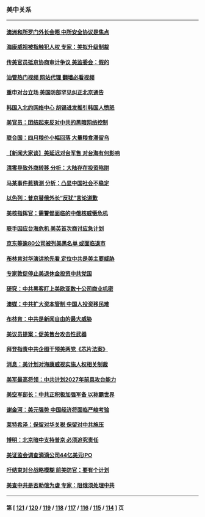 ### 美中关系
---
#### [澳洲和所罗门外长会晤 中所安全协议是焦点](../../pages/nf1412576/n13729569.md?05080045) 
#### [海康威视被指触犯人权 专家：美拟升级制裁](../../pages/nf1412576/n13729009.md?05080045) 
#### [传美官员抵京协商审计争议 美监委会：假的](../../pages/nf1412576/n13729146.md?05080045) 
#### [油管热门视频 网站代理 翻墙必看视频](http://209.222.30.114:81/youtube.html?05080045)
#### [重申对台立场 美国防部罕见纠正北京通告](../../pages/nf1412576/n13728959.md?05080045) 
#### [韩国入北约网络中心 胡锡进发推引韩国人愤怒](../../pages/nf1412576/n13728936.md?05080045) 
#### [美官员：团结起来反对中共的黑暗网络控制](../../pages/nf1412576/n13728846.md?05080045) 
#### [联合国：四月粮价小幅回落 大量粮食滞留乌](../../pages/nf1412576/n13728737.md?05080045) 
#### [【新闻大家谈】美延迟对台军售 对台海有何影响](../../pages/nf1412576/n13728740.md?05080045) 
#### [清零导致外商转移 分析：大陆存在投资陷阱](../../pages/nf1412576/n13728263.md?05080045) 
#### [马某事件惹猜测 分析：凸显中国社会不稳定](../../pages/nf1412576/n13728190.md?05080045) 
#### [以色列：普京替俄外长“反犹”言论道歉](../../pages/nf1412576/n13728059.md?05080045) 
#### [美核指挥官：需警惕面临的中俄核威慑危机](../../pages/nf1412576/n13727989.md?05080045) 
#### [联手因应台海危机 美英首次商讨应急计划](../../pages/nf1412576/n13727635.md?05080045) 
#### [京东等逾80公司被列美黑名单 或面临退市](../../pages/nf1412576/n13727449.md?05080045) 
#### [布林肯对华演讲抢先看 定位中共是美主要威胁](../../pages/nf1412576/n13727292.md?05080045) 
#### [专家敦促停止美退休金投资中共党国](../../pages/nf1412576/n13727289.md?05080045) 
#### [研究：中共黑客盯上美欧亚数十公司商业机密](../../pages/nf1412576/n13727250.md?05080045) 
#### [澳媒：中共扩大资本管制 中国人投资移民难](../../pages/nf1412576/n13727233.md?05080045) 
#### [布林肯：中共是新闻自由的最大威胁](../../pages/nf1412576/n13727223.md?05080045) 
#### [美议员提案：促美售台攻击性武器](../../pages/nf1412576/n13726992.md?05080045) 
#### [拜登指责中共企图干预美两党《芯片法案》](../../pages/nf1412576/n13727200.md?05080045) 
#### [消息：美计划对海康威视实施人权相关制裁](../../pages/nf1412576/n13727090.md?05080045) 
#### [美军最高将领：中共计划2027年前具攻台能力](../../pages/nf1412576/n13726790.md?05080045) 
#### [美空军部长：中共正积极加强军备 以称霸世界](../../pages/nf1412576/n13726877.md?05080045) 
#### [谢金河：美元强势 中国经济将面临严峻考验](../../pages/nf1412576/n13726667.md?05080045) 
#### [莱特希泽：保留对华关税 保留对中共施压](../../pages/nf1412576/n13726477.md?05080045) 
#### [博明：北京暗中支持普京 必须追究责任](../../pages/nf1412576/n13726270.md?05080045) 
#### [美证监会调查滴滴公司44亿美元IPO](../../pages/nf1412576/n13726424.md?05080045) 
#### [吁结束对台战略模糊 前美防官：要有个计划](../../pages/nf1412576/n13726430.md?05080045) 
#### [美查中共是否助俄为虐 专家：阻俄须处理中共](../../pages/nf1412576/n13726267.md?05080045) 

---
#### 第 [ [121](./121.md?05080045) / [120](./120.md?05080045) / [119](./119.md?05080045) / [118](./118.md?05080045) / [117](./117.md?05080045) / [116](./116.md?05080045) / [115](./115.md?05080045) / [114](./114.md?05080045) ] 页

